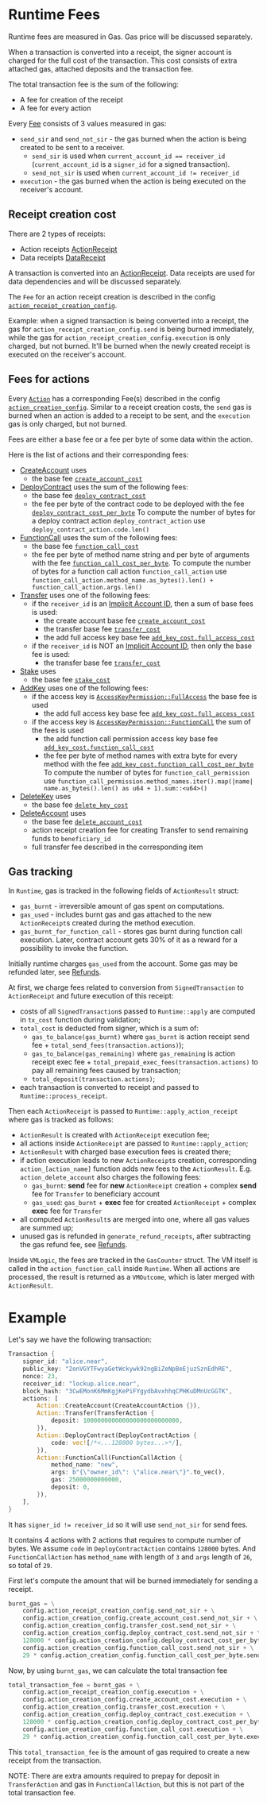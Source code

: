 # Runtime Fees

Runtime fees are measured in Gas. Gas price will be discussed separately.

When a transaction is converted into a receipt, the signer account is charged for the full cost of the transaction.
This cost consists of extra attached gas, attached deposits and the transaction fee.

The total transaction fee is the sum of the following:

- A fee for creation of the receipt
- A fee for every action

Every [Fee](/GenesisConfig/RuntimeFeeConfig/Fee.md) consists of 3 values measured in gas:

- `send_sir` and `send_not_sir` - the gas burned when the action is being created to be sent to a receiver.
  - `send_sir` is used when `current_account_id == receiver_id` (`current_account_id` is a `signer_id` for a signed transaction).
  - `send_not_sir` is used when `current_account_id != receiver_id`
- `execution` - the gas burned when the action is being executed on the receiver's account.

## Receipt creation cost

There are 2 types of receipts:

- Action receipts [ActionReceipt](/RuntimeSpec/Receipts.md#actionreceipt)
- Data receipts [DataReceipt](/RuntimeSpec/Receipts.md#datareceipt)

A transaction is converted into an [ActionReceipt](/RuntimeSpec/Receipts.md#actionreceipt).
Data receipts are used for data dependencies and will be discussed separately.

The `Fee` for an action receipt creation is described in the config [`action_receipt_creation_config`](/GenesisConfig/RuntimeFeeConfig.md#action_receipt_creation_config).

Example: when a signed transaction is being converted into a receipt, the gas for `action_receipt_creation_config.send` is being burned immediately,
while the gas for `action_receipt_creation_config.execution` is only charged, but not burned. It'll be burned when
the newly created receipt is executed on the receiver's account.

## Fees for actions

Every [`Action`](/RuntimeSpec/Actions) has a corresponding Fee(s) described in the config [`action_creation_config`](/GenesisConfig/RuntimeFeeConfig/ActionCreationConfig.md).
Similar to a receipt creation costs, the `send` gas is burned when an action is added to a receipt to be sent, and the `execution` gas is only charged, but not burned.

Fees are either a base fee or a fee per byte of some data within the action.

Here is the list of actions and their corresponding fees:

- [CreateAccount](/RuntimeSpec/Actions.md#createaccountaction) uses
  - the base fee [`create_account_cost`](/GenesisConfig/RuntimeFeeConfig/ActionCreationConfig.md#create_account_cost)
- [DeployContract](/RuntimeSpec/Actions.md#deploycontractaction) uses the sum of the following fees:
  - the base fee [`deploy_contract_cost`](/GenesisConfig/RuntimeFeeConfig/ActionCreationConfig.md#deploy_contract_cost)
  - the fee per byte of the contract code to be deployed with the fee [`deploy_contract_cost_per_byte`](/GenesisConfig/RuntimeFeeConfig/ActionCreationConfig.md#deploy_contract_cost_per_byte)
    To compute the number of bytes for a deploy contract action `deploy_contract_action` use `deploy_contract_action.code.len()`
- [FunctionCall](/RuntimeSpec/Actions.md#functioncallaction) uses the sum of the following fees:
  - the base fee [`function_call_cost`](/GenesisConfig/RuntimeFeeConfig/ActionCreationConfig.md#function_call_cost)
  - the fee per byte of method name string and per byte of arguments with the fee [`function_call_cost_per_byte`](/GenesisConfig/RuntimeFeeConfig/ActionCreationConfig.md#function_call_cost_per_byte).
    To compute the number of bytes for a function call action `function_call_action` use `function_call_action.method_name.as_bytes().len() + function_call_action.args.len()`
- [Transfer](/RuntimeSpec/Actions.md#transferaction) uses one of the following fees:
  - if the `receiver_id` is an [Implicit Account ID](/DataStructures/Account#near-implicit-account-id), then a sum of base fees is used:
    - the create account base fee [`create_account_cost`](/GenesisConfig/RuntimeFeeConfig/ActionCreationConfig.md#create_account_cost)
    - the transfer base fee [`transfer_cost`](/GenesisConfig/RuntimeFeeConfig/ActionCreationConfig.md#transfer_cost)
    - the add full access key base fee [`add_key_cost.full_access_cost`](/GenesisConfig/RuntimeFeeConfig/AccessKeyCreationConfig.md#full_access_cost)
  - if the `receiver_id` is NOT an [Implicit Account ID](/DataStructures/Account.md#near-implicit-account-id), then only the base fee is used:
    - the transfer base fee [`transfer_cost`](/GenesisConfig/RuntimeFeeConfig/ActionCreationConfig.md#transfer_cost)
- [Stake](/RuntimeSpec/Actions.md#stakeaction) uses
  - the base fee [`stake_cost`](/GenesisConfig/RuntimeFeeConfig/ActionCreationConfig.md#stake_cost)
- [AddKey](/RuntimeSpec/Actions.md#addkeyaction) uses one of the following fees:
  - if the access key is [`AccessKeyPermission::FullAccess`](/DataStructures/AccessKey) the base fee is used
    - the add full access key base fee [`add_key_cost.full_access_cost`](/GenesisConfig/RuntimeFeeConfig/AccessKeyCreationConfig.md#full_access_cost)
  - if the access key is [`AccessKeyPermission::FunctionCall`](/DataStructures/AccessKey.md#accesskeypermissionfunctioncall) the sum of the fees is used
    - the add function call permission access key base fee [`add_key_cost.function_call_cost`](/GenesisConfig/RuntimeFeeConfig/AccessKeyCreationConfig.md#full_access_cost)
    - the fee per byte of method names with extra byte for every method with the fee [`add_key_cost.function_call_cost_per_byte`](/GenesisConfig/RuntimeFeeConfig/AccessKeyCreationConfig.md#function_call_cost_per_byte)
        To compute the number of bytes for `function_call_permission` use `function_call_permission.method_names.iter().map(|name| name.as_bytes().len() as u64 + 1).sum::<u64>()`
- [DeleteKey](/RuntimeSpec/Actions.md#deletekeyaction) uses
  - the base fee [`delete_key_cost`](/GenesisConfig/RuntimeFeeConfig/ActionCreationConfig.md#delete_key_cost)
- [DeleteAccount](/RuntimeSpec/Actions.md#deleteaccountaction) uses
  - the base fee [`delete_account_cost`](/GenesisConfig/RuntimeFeeConfig/ActionCreationConfig.md#delete_account_cost)
  - action receipt creation fee for creating Transfer to send remaining funds to `beneficiary_id`
  - full transfer fee described in the corresponding item
    
## Gas tracking

In `Runtime`, gas is tracked in the following fields of `ActionResult` struct:

- `gas_burnt` - irreversible amount of gas spent on computations.
- `gas_used` - includes burnt gas and gas attached to the new `ActionReceipt`s created during the method execution.
- `gas_burnt_for_function_call` - stores gas burnt during function call execution. Later, contract account gets 30% of it as a reward for a possibility to invoke the function.

Initially runtime charges `gas_used` from the account. Some gas may be refunded later, see [Refunds](../Refunds.md).

At first, we charge fees related to conversion from `SignedTransaction` to `ActionReceipt` and future execution of this receipt:

- costs of all `SignedTransaction`s passed to `Runtime::apply` are computed in `tx_cost` function during validation;
- `total_cost` is deducted from signer, which is a sum of:
  - `gas_to_balance(gas_burnt)` where `gas_burnt` is action receipt send fee + `total_send_fees(transaction.actions)`);
  - `gas_to_balance(gas_remaining)` where `gas_remaining` is action receipt exec fee + `total_prepaid_exec_fees(transaction.actions)` to pay all remaining fees caused by transaction;
  - `total_deposit(transaction.actions)`;
- each transaction is converted to receipt and passed to `Runtime::process_receipt`.

Then each `ActionReceipt` is passed to `Runtime::apply_action_receipt` where gas is tracked as follows:

- `ActionResult` is created with `ActionReceipt` execution fee;
- all actions inside `ActionReceipt` are passed to `Runtime::apply_action`;
- `ActionResult` with charged base execution fees is created there;
- if action execution leads to new `ActionReceipt`s creation, corresponding `action_[action_name]` function adds new fees to the `ActionResult`. E.g. `action_delete_account` also charges the following fees:
  - `gas_burnt`: **send** fee for **new** `ActionReceipt` creation + complex **send** fee for `Transfer` to beneficiary account
  - `gas_used`: `gas_burnt` + **exec** fee for created `ActionReceipt` + complex **exec** fee for `Transfer`
- all computed `ActionResult`s are merged into one, where all gas values are summed up;
- unused gas is refunded in `generate_refund_receipts`, after subtracting the gas refund fee, see [Refunds](../Refunds.md).

Inside `VMLogic`, the fees are tracked in the `GasCounter` struct.
The VM itself is called in the `action_function_call` inside `Runtime`. When all actions are processed, the result is returned as a `VMOutcome`, which is later merged with `ActionResult`.
 
# Example

<!-- cspell:ignore VGYT Fwya Wckywk Ejuz -->
Let's say we have the following transaction:

```rust
Transaction {
    signer_id: "alice.near",
    public_key: "2onVGYTFwyaGetWckywk92ngBiZeNpBeEjuzSznEdhRE",
    nonce: 23,
    receiver_id: "lockup.alice.near",
    block_hash: "3CwEMonK6MmKgjKePiFYgydbAvxhhqCPHKuDMnUcGGTK",
    actions: [
        Action::CreateAccount(CreateAccountAction {}),
        Action::Transfer(TransferAction {
            deposit: 100000000000000000000000000,
        }),
        Action::DeployContract(DeployContractAction {
            code: vec![/*<...128000 bytes...>*/],
        }),
        Action::FunctionCall(FunctionCallAction {
            method_name: "new",
            args: b"{\"owner_id\": \"alice.near\"}".to_vec(),
            gas: 25000000000000,
            deposit: 0,
        }),
    ],
}
```

It has `signer_id != receiver_id` so it will use `send_not_sir` for send fees.

It contains 4 actions with 2 actions that requires to compute number of bytes.
We assume `code` in `DeployContractAction` contains `128000` bytes. And `FunctionCallAction` has
`method_name` with length of `3` and `args` length of `26`, so total of `29`.

First let's compute the amount that will be burned immediately for sending a receipt.

```python
burnt_gas = \
    config.action_receipt_creation_config.send_not_sir + \
    config.action_creation_config.create_account_cost.send_not_sir + \
    config.action_creation_config.transfer_cost.send_not_sir + \
    config.action_creation_config.deploy_contract_cost.send_not_sir + \
    128000 * config.action_creation_config.deploy_contract_cost_per_byte.send_not_sir + \
    config.action_creation_config.function_call_cost.send_not_sir + \
    29 * config.action_creation_config.function_call_cost_per_byte.send_not_sir
```

Now, by using `burnt_gas`, we can calculate the total transaction fee

```python
total_transaction_fee = burnt_gas + \
    config.action_receipt_creation_config.execution + \
    config.action_creation_config.create_account_cost.execution + \
    config.action_creation_config.transfer_cost.execution + \
    config.action_creation_config.deploy_contract_cost.execution + \
    128000 * config.action_creation_config.deploy_contract_cost_per_byte.execution + \
    config.action_creation_config.function_call_cost.execution + \
    29 * config.action_creation_config.function_call_cost_per_byte.execution
```

This `total_transaction_fee` is the amount of gas required to create a new receipt from the transaction.

NOTE: There are extra amounts required to prepay for deposit in `TransferAction` and gas in `FunctionCallAction`, but this is not part of the total transaction fee.
